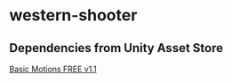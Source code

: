 # western-shooter

## Dependencies from Unity Asset Store

[Basic Motions FREE v1.1](https://assetstore.unity.com/packages/3d/animations/basic-motions-free-154271)
